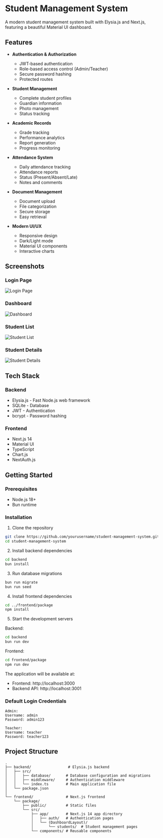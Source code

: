 # Student Management System

A modern student management system built with Elysia.js and Next.js, featuring a beautiful Material UI dashboard.

## Features

- **Authentication & Authorization**
  - JWT-based authentication
  - Role-based access control (Admin/Teacher)
  - Secure password hashing
  - Protected routes

- **Student Management**
  - Complete student profiles
  - Guardian information
  - Photo management
  - Status tracking

- **Academic Records**
  - Grade tracking
  - Performance analytics
  - Report generation
  - Progress monitoring

- **Attendance System**
  - Daily attendance tracking
  - Attendance reports
  - Status (Present/Absent/Late)
  - Notes and comments

- **Document Management**
  - Document upload
  - File categorization
  - Secure storage
  - Easy retrieval

- **Modern UI/UX**
  - Responsive design
  - Dark/Light mode
  - Material UI components
  - Interactive charts

## Screenshots

### Login Page
![Login Page](docs/images/login.png)

### Dashboard
![Dashboard](docs/images/dashboard.png)

### Student List
![Student List](docs/images/students.png)

### Student Details
![Student Details](docs/images/student-details.png)

## Tech Stack

### Backend
- Elysia.js - Fast Node.js web framework
- SQLite - Database
- JWT - Authentication
- bcrypt - Password hashing

### Frontend
- Next.js 14
- Material UI
- TypeScript
- Chart.js
- NextAuth.js

## Getting Started

### Prerequisites
- Node.js 18+
- Bun runtime

### Installation

1. Clone the repository
```bash
git clone https://github.com/yourusername/student-management-system.git
cd student-management-system
```

2. Install backend dependencies
```bash
cd backend
bun install
```

3. Run database migrations
```bash
bun run migrate
bun run seed
```

4. Install frontend dependencies
```bash
cd ../frontend/package
npm install
```

5. Start the development servers

Backend:
```bash
cd backend
bun run dev
```

Frontend:
```bash
cd frontend/package
npm run dev
```

The application will be available at:
- Frontend: http://localhost:3000
- Backend API: http://localhost:3001

### Default Login Credentials

```
Admin:
Username: admin
Password: admin123

Teacher:
Username: teacher
Password: teacher123
```

## Project Structure

```
.
├── backend/                 # Elysia.js backend
│   ├── src/
│   │   ├── database/       # Database configuration and migrations
│   │   ├── middleware/     # Authentication middleware
│   │   └── index.ts        # Main application file
│   └── package.json
│
└── frontend/               # Next.js frontend
    └── package/
        ├── public/         # Static files
        └── src/
            ├── app/        # Next.js 14 app directory
            │   ├── auth/   # Authentication pages
            │   └── (DashboardLayout)/
            │       └── students/  # Student management pages
            └── components/ # Reusable components
